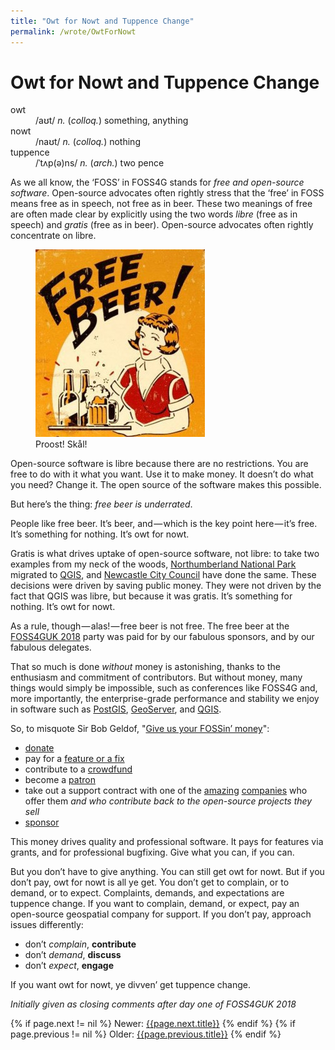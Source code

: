 ```yaml
---
title: "Owt for Nowt and Tuppence Change"
permalink: /wrote/OwtForNowt
---
```

# Owt for Nowt and Tuppence Change 

<dl>
    <dt>owt</dt><dd>/aʊt/ <em>n.</em> (<em>colloq.</em>) something, anything</dd>
    <dt>nowt</dt><dd>/naʊt/ <em>n.</em> (<em>colloq.</em>) nothing</dd>
    <dt>tuppence</dt><dd>/ˈtʌp(ə)ns/ <em>n.</em> (<em>arch.</em>) two pence</dd>
</dl>

As we all know, the ‘FOSS’ in FOSS4G stands for *free and open-source 
software*. Open-source advocates often rightly stress that the ‘free’ in FOSS 
means free as in speech, not free as in beer. These two meanings of free are 
often made clear by explicitly using the two words *libre* (free as in speech) 
and *gratis* (free as in beer). Open-source advocates often rightly 
concentrate on libre.

<figure class="floatright">
<img src="/assets/pics/freebeer.jpg" alt="Free beer!" />
<figcaption>Proost! Skål!</figcaption>
</figure>

Open-source software is libre because there are no restrictions. You are free 
to do with it what you want. Use it to make money. It doesn’t do what you 
need? Change it. The open source of the software makes this possible.

But here’s the thing: *free beer is underrated*.

People like free beer. It’s beer, and — which is the key point here — it’s 
free. It’s something for nothing. It’s owt for nowt.

Gratis is what drives uptake of open-source software, not libre: to take two 
examples from my neck of the woods, 
[Northumberland National Park](https://www.northumberlandnationalpark.org/) 
migrated to [QGIS](https://www.qgis.org/), and 
[Newcastle City Council](https://www.newcastle.gov.uk/) have done the same. 
These decisions were driven by saving public money. They were not driven by 
the fact that QGIS was libre, but because it was gratis. It’s something for 
nothing. It’s owt for nowt.

As a rule, though — alas! — free beer is not free. The free beer at the 
[FOSS4GUK 2018](http://uk.osgeo.org/foss4guk2018/) party was paid for by our 
fabulous sponsors, and by our fabulous delegates.

That so much is done *without* money is astonishing, thanks to the enthusiasm 
and commitment of contributors. But without money, many things would simply be 
impossible, such as conferences like FOSS4G and, more importantly, the 
enterprise-grade performance and stability we enjoy in software such as 
[PostGIS](http://postgis.net/), [GeoServer](http://geoserver.org/), and 
[QGIS](http://geoserver.org/).

So, to misquote Sir Bob Geldof, 
"[Give us your FOSSin’ money](https://en.wikipedia.org/wiki/Bob_Geldof#Live_Aid)":

- [donate](https://qgis.org/en/site/getinvolved/donations.html)
- pay for a [feature or a fix](https://www.geo-solutions.it/offer/geoserver-support/)
- contribute to a [crowdfund](https://www.lutraconsulting.co.uk/crowdfunding/more-qgis-3d/)
- become a [patron](https://www.patreon.com/reginaobe)
- take out a support contract with one of the 
[amazing](https://www.lutraconsulting.co.uk/qgissupport/) 
[companies](https://astuntechnology.com/services/#open-source-support) who 
offer them *and who contribute back to the open-source projects they sell*
- [sponsor](https://www.osgeo.org/about/how-to-become-a-sponsor/)

This money drives quality and professional software. It pays for features via 
grants, and for professional bugfixing. Give what you can, if you can.

But you don’t have to give anything. You can still get owt for nowt. But if 
you don’t pay, owt for nowt is all ye get. You don’t get to complain, or to 
demand, or to expect. Complaints, demands, and expectations are tuppence 
change. If you want to complain, demand, or expect, pay an open-source 
geospatial company for support. If you don’t pay, approach issues differently:

- don’t *complain*, **contribute**
- don’t *demand*, **discuss**
- don’t *expect*, **engage**

If you want owt for nowt, ye divven’ get tuppence change.

<p style="text-indent: 0;"><em>Initially given as closing comments after day 
one of FOSS4GUK 2018</em></p>

{% if page.next != nil %}
Newer: <a href="{{page.next.url}}">{{page.next.title}}</a>
{% endif %}
{% if page.previous != nil %}
Older: <a href="{{page.previous.url}}">{{page.previous.title}}</a>
{% endif %}
